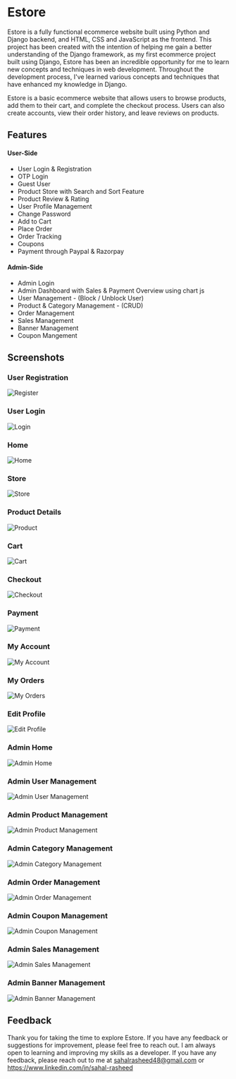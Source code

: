 
# Estore

Estore is a fully functional ecommerce website built using Python and Django backend, and HTML, CSS and JavaScript as the frontend. This project has been created with the intention of helping me gain a better understanding of the Django framework, as my first ecommerce project built using Django, Estore has been an incredible opportunity for me to learn new concepts and techniques in web development. Throughout the development process, I've learned various concepts and techniques that have enhanced my knowledge in Django.

Estore is a basic ecommerce website that allows users to browse products, add them to their cart, and complete the checkout process. Users can also create accounts, view their order history, and leave reviews on products.


## Features

#### User-Side

- User Login & Registration
- OTP Login
- Guest User
- Product Store with Search and Sort Feature
- Product Review & Rating
- User Profile Management
- Change Password
- Add to Cart
- Place Order
- Order Tracking
- Coupons 
- Payment through Paypal & Razorpay

#### Admin-Side

- Admin Login
- Admin Dashboard with Sales & Payment Overview using chart js
- User Management - (Block / Unblock User)
- Product & Category Management -  (CRUD)
- Order Management 
- Sales Management
- Banner Management
- Coupon Mangement


## Screenshots


### User Registration

![Register](https://github.com/Sahal-Rasheed/estore-django/blob/main/static/Screenshots/Register.png?raw=true)

### User Login

![Login](https://github.com/Sahal-Rasheed/estore-django/blob/main/static/Screenshots/Login.png?raw=true)

### Home

![Home](https://github.com/Sahal-Rasheed/estore-django/blob/main/static/Screenshots/Home.png?raw=true)

### Store

![Store](https://github.com/Sahal-Rasheed/estore-django/blob/main/static/Screenshots/Store.png?raw=true)

### Product Details

![Product](https://github.com/Sahal-Rasheed/estore-django/blob/main/static/Screenshots/Product%20Info.png?raw=true)

### Cart

![Cart](https://github.com/Sahal-Rasheed/estore-django/blob/main/static/Screenshots/Cart.png?raw=true)

### Checkout

![Checkout](https://github.com/Sahal-Rasheed/estore-django/blob/main/static/Screenshots/Checkout.png?raw=true)

### Payment

![Payment](https://github.com/Sahal-Rasheed/estore-django/blob/main/static/Screenshots/Payment.png?raw=true)

### My Account

![My Account](https://github.com/Sahal-Rasheed/estore-django/blob/main/static/Screenshots/My%20Account.png?raw=true)

### My Orders

![My Orders](https://github.com/Sahal-Rasheed/estore-django/blob/main/static/Screenshots/My%20Orders.png?raw=true)

### Edit Profile

![Edit Profile](https://github.com/Sahal-Rasheed/estore-django/blob/main/static/Screenshots/Edit%20Profile.png?raw=true)

### Admin Home

![Admin Home](https://github.com/Sahal-Rasheed/estore-django/blob/main/static/Screenshots/Admin%20Home.png?raw=true)

### Admin User Management

![Admin User Management](https://github.com/Sahal-Rasheed/estore-django/blob/main/static/Screenshots/User%20Table.png?raw=true)

### Admin Product Management

![Admin Product Management](https://github.com/Sahal-Rasheed/estore-django/blob/main/static/Screenshots/Product%20Table.png?raw=true)

### Admin Category Management

![Admin Category Management](https://github.com/Sahal-Rasheed/estore-django/blob/main/static/Screenshots/Category%20Table.png?raw=true)

### Admin Order Management

![Admin Order Management](https://github.com/Sahal-Rasheed/estore-django/blob/main/static/Screenshots/Order%20Table.png?raw=true)

### Admin Coupon Management

![Admin Coupon Management](https://github.com/Sahal-Rasheed/estore-django/blob/main/static/Screenshots/Coupon%20Table.png?raw=true)

### Admin Sales Management

![Admin Sales Management](https://github.com/Sahal-Rasheed/estore-django/blob/main/static/Screenshots/Sales%20Table.png?raw=true)

### Admin Banner Management

![Admin Banner Management](https://github.com/Sahal-Rasheed/estore-django/blob/main/static/Screenshots/Banner%20Table.png?raw=true)




## Feedback

Thank you for taking the time to explore Estore. If you have any feedback or suggestions for improvement, please feel free to reach out. I am always open to learning and improving my skills as a developer. If you have any feedback, please reach out to me at sahalrasheed48@gmail.com or https://www.linkedin.com/in/sahal-rasheed

